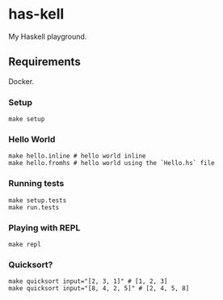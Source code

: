 # has-kell

My Haskell playground.

## Requirements

Docker.

### Setup
```
make setup
```

### Hello World
```
make hello.inline # hello world inline
make hello.fromhs # hello world using the `Hello.hs` file
```

### Running tests
```
make setup.tests
make run.tests
```

### Playing with REPL
```
make repl
```

### Quicksort?
```
make quicksort input="[2, 3, 1]" # [1, 2, 3]
make quicksort input="[8, 4, 2, 5]" # [2, 4, 5, 8]
```
